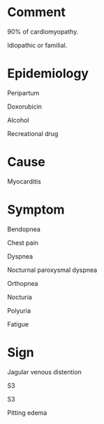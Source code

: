 # Comment

90% of cardiomyopathy.

Idiopathic or familial.

# Epidemiology

Peripartum

Doxorubicin

Alcohol

Recreational drug

# Cause

Myocarditis

# Symptom

Bendopnea

Chest pain

Dyspnea

Nocturnal paroxysmal dyspnea

Orthopnea

Nocturia

Polyuria

Fatigue

# Sign

Jagular venous distention

S3

S3

Pitting edema
